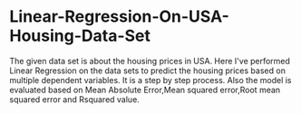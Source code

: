 # Linear-Regression-On-USA-Housing-Data-Set
The given data set is about the housing prices in USA.
Here I've performed Linear Regression on the data sets to predict the housing prices based on multiple dependent variables.
It is a step by step process.
Also the model is evaluated based on Mean Absolute Error,Mean squared error,Root mean squared error and Rsquared value.
